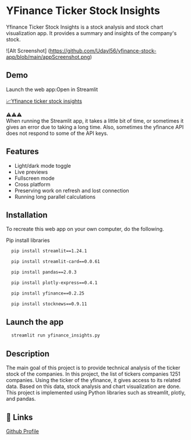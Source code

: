 
# YFinance Ticker Stock Insights 

Yfinance Ticker Stock Insights is a stock analysis and stock chart visualization app. It provides a summary and insights of the company's stock.

![Alt Screenshot] (https://github.com/Udayl56/yfinance-stock-app/blob/main/appScreenshot.png)
  
 


## Demo

Launch the web app:Open in Streamlit

[📈Yfinance ticker stock insights](https://yfinance-ticker-stock-insights.streamlit.app/)

⚠️⚠️⚠️    
When running the Streamlit app, it takes a little bit of time, or sometimes it gives an error due to taking a long time. Also, sometimes the yfinance API does not respond to some of the API keys.


## Features

- Light/dark mode toggle
- Live previews
- Fullscreen mode
- Cross platform
- Preserving work on refresh and lost connection
- Running long parallel calculations

## Installation

To recreate this web app on your own computer, do the following.

Pip install libraries

  
```bash
  pip install streamlit==1.24.1
```


```bash
  pip install streamlit-card==0.0.61
```
```bash
  pip install pandas==2.0.3
```
```bash
  pip install plotly-express==0.4.1
```
```bash
  pip install yfinance==0.2.25
```
```bash
  pip install stocknews==0.9.11
```
    
## Launch the app

```bash
  streamlit run yfinance_insights.py
```
## Description

The main goal of this project is to provide technical analysis of the ticker stock of the companies. In this project, the list of tickers companies 1251 companies. Using the ticker of the yfinance, it gives access to its related data. Based on this data, stock analysis and chart visualization are done. This project is implemented using Python libraries such as streamlit, plotly, and pandas.



## 🔗 Links
[Github Profile](https://github.com/Udayl56)
